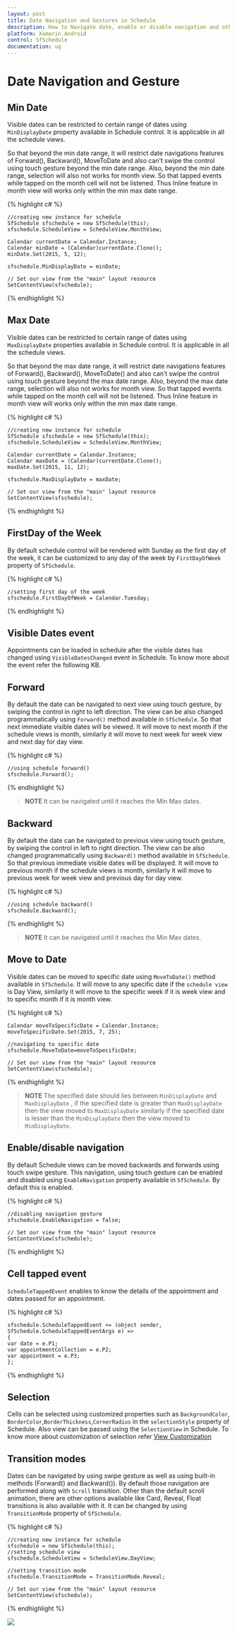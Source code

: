 ```yaml
---
layout: post
title: Date Navigation and Gestures in Schedule
description: How to Navigate date, enable or disable navigation and other functionalities of Schedule control.
platform: Xamarin.Android
control: SfSchedule
documentation: ug
---
```


# Date Navigation and Gesture

## Min Date

Visible dates can be restricted to certain range of dates using `MinDisplayDate` property available in Schedule control. It is applicable in all the schedule views.

So that beyond the min date range, it will restrict date navigations features of Forward(), Backward(), MoveToDate and also can’t swipe the control using touch gesture beyond the min date range. Also, beyond the min date range, selection will also not works for month view. So that tapped events while tapped on the month cell will not be listened. Thus Inline feature in month view will works only within the min max date range.

{% highlight c# %}

	//creating new instance for schedule
	SfSchedule sfschedule = new SfSchedule(this);
	sfschedule.ScheduleView = ScheduleView.MonthView;

	Calendar currentDate = Calendar.Instance;
	Calendar minDate = (Calendar)currentDate.Clone();
	minDate.Set(2015, 5, 12);

	sfschedule.MinDisplayDate = minDate;

	// Set our view from the "main" layout resource
	SetContentView(sfschedule);

{% endhighlight %}

## Max Date

Visible dates can be restricted to certain range of dates using `MaxDisplayDate` properties available in Schedule control. It is applicable in all the schedule views.

So that beyond the max date range, it will restrict date navigations features of Forward(), Backward(), MoveToDate() and also can’t swipe the control using touch gesture beyond the max date range. Also, beyond the max date range, selection will also not works for month view. So that tapped events while tapped on the month cell will not be listened. Thus Inline feature in month view will works only within the min max date range.

{% highlight c# %}

	//creating new instance for schedule
	SfSchedule sfschedule = new SfSchedule(this);
	sfschedule.ScheduleView = ScheduleView.MonthView;

	Calendar currentDate = Calendar.Instance;
	Calendar maxDate = (Calendar)currentDate.Clone();
	maxDate.Set(2015, 11, 12);

	sfschedule.MaxDisplayDate = maxDate;

	// Set our view from the "main" layout resource
	SetContentView(sfschedule);

{% endhighlight %}

## FirstDay of the Week

By default schedule control will be rendered with Sunday as the first day of the week, it can be customized to any day of the week by `FirstDayOfWeek` property of `SfSchedule`.

{% highlight c# %}

	//setting first day of the week
	sfschedule.FirstDayOfWeek = Calendar.Tuesday;

{% endhighlight %}

## Visible Dates event

Appointments can be loaded in schedule after the visible dates has changed using `VisibleDatesChanged` event in Schedule. To know more about the event refer the following KB.

## Forward

By default the date can be navigated to next view using touch gesture, by swiping the control in right to left direction. The view can be also changed programmatically using `Forward()` method available in `SfSchedule`. So that next immediate visible dates will be viewed. It will move to next month if the schedule views is month, similarly it will move to next week for week view and next day for day view.

{% highlight c# %}

	//using schedule forward()
	sfschedule.Forward();

{% endhighlight %}

>**NOTE**  It can be navigated until it reaches the Min Max dates.

## Backward

By default the date can be navigated to previous view using touch gesture, by swiping the control in left to right direction. The view can be also changed programmatically using `Backward()` method available in `SfSchedule`. So that previous immediate visible dates will be displayed. It will move to previous month if the schedule views is month, similarly it will move to previous week for week view and previous day for day view.

{% highlight c# %}

	//using schedule backward()
	sfschedule.Backward();

{% endhighlight %}

>**NOTE** It can be navigated until it reaches the Min Max dates.

## Move to Date 

Visible dates can be moved to specific date using `MoveToDate()` method available in `SfSchedule`. It will move to any specific date if the `schedule view` is Day View, similarly it will move to the specific week if it is week view and to specific month if it is month view.

{% highlight c# %}

	Calendar moveToSpecificDate = Calendar.Instance;
	moveToSpecificDate.Set(2015, 7, 25);

	//navigating to specific date
	sfschedule.MoveToDate=moveToSpecificDate;

	// Set our view from the "main" layout resource
	SetContentView(sfschedule);

{% endhighlight %}

>**NOTE**  The specified date should lies between `MinDisplayDate` and `MaxDisplayDate` , if  the specified date is greater than `MaxDisplayDate` then the view moved to `MaxDisplayDate` similarly if the specified date is lesser than the `MinDisplayDate` then the view moved to `MinDisplayDate`.

## Enable/disable navigation

By default Schedule views can be moved backwards and forwards using touch swipe gesture. This navigation, using touch gesture can be enabled and disabled using `EnableNavigation` property available in `SfSchedule`. By default this is enabled.

{% highlight c# %}

	//disabling navigation gesture
	sfschedule.EnableNavigation = false;

	// Set our view from the "main" layout resource
	SetContentView(sfschedule);

{% endhighlight %}

## Cell tapped event

`ScheduleTappedEvent` enables to know the details of the appointment and dates passed for an appointment.

{% highlight c# %}

    sfschedule.ScheduleTappedEvent += (object sender, SfSchedule.ScheduleTappedEventArgs e) =>
    {
    var date = e.P1;
    var appointmentCollection = e.P2;
    var appointment = e.P3;
    };

{% endhighlight %}

## Selection

Cells can be selected using customized properties such as `BackgroundColor`, `BorderColor`,`BorderThickness`,`CornerRadius` in the `selectionStyle` property of Schedule. Also view can be passed using the `SelectionView` in Schedule. To know more about customization of selection refer [View Customization](/xamarin-android/sfschedule/View-Customization "View Customization")

## Transition modes

Dates can be navigated by using swipe gesture as well as using built-in methods (Forward() and Backward()). By default those navigation are performed along with `Scroll` transition. Other than the default scroll animation, there are other options available like Card, Reveal, Float transitions is also available with it. It can be changed by using `TransitionMode` property of `SfSchedule`.

{% highlight c# %}

	//creating new instance for schedule
	sfschedule = new SfSchedule(this);
	//setting schedule view
	sfschedule.ScheduleView = ScheduleView.DayView;

	//setting transition mode
	sfschedule.TransitionMode = TransitionMode.Reveal;

	// Set our view from the "main" layout resource
	SetContentView(sfschedule);

{% endhighlight %}

![](DateNavigationandGesture_images/WeekViewImage.png)